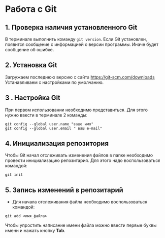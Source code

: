 # Работа с Git

## 1. Проверка наличия установленного Git 
В терминале выполнить команду `git version`.
Если Git установлен, появится сообщение с информацией о версии программы. Иначе будет сообщение об ошибке.

## 2. Установка Git
Загружаем последнюю версию с сайта 
https://git-scm.com/downloads 
Устанавливаем с настройками по умолчанию.

## 3 . Настройка Git
При первом использовании необходимо представиться. Для этого нужно ввести в терминале 2 команды:
```
git config --global user.name "ваше имя"
git config --global user.email " ваш e-mail"
```
## 4. Инициализация репозитория
Чтобы Git начал отслеживать изменения файлов в папке необходимо провести инициализацию репозитария. Для этого надо воспользоваться командой:
```
git init
```
## 5. Запись изменений в репозитарий
* Для начала отслеживания файла необходимо воспользоваться командой:
```
git add <имя_файла>
```
Чтобы упростить написание имени файла можно ввести первые буквы имени и нажать кнопку **Tab**.

